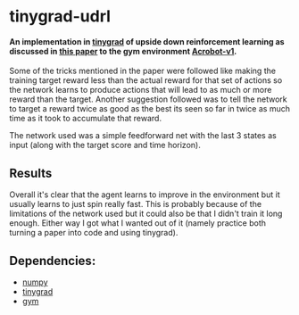 # tinygrad-udrl
#### An implementation in [tinygrad](https://github.com/geohot/tinygrad) of upside down reinforcement learning as discussed in [this paper](https://arxiv.org/abs/1912.02875) to the gym environment [Acrobot-v1](https://gym.openai.com/envs/Acrobot-v1/).

Some of the tricks mentioned in the paper were followed like making the training target reward less than the actual reward for that set of actions so the network learns 
to produce actions that will lead to as much or more reward than the target. Another suggestion followed was to tell the network to target a reward twice as good as 
the best its seen so far in twice as much time as it took to accumulate that reward.

The network used was a simple feedforward net with the last 3 states as input (along with the target score and time horizon).

## Results
Overall it's clear that the agent learns to improve in the environment but it usually learns to just spin really fast. This is probably because of the limitations of the network 
used but it could also be that I didn't train it long enough. Either way I got what I wanted out of it (namely practice both turning a paper into code and using tinygrad).

## Dependencies:
 - [numpy](https://numpy.org/)
 - [tinygrad](https://github.com/geohot/tinygrad)
 - [gym](https://gym.openai.com/)
